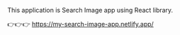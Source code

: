 This application is Search Image app using React library.

👉👉👉 https://my-search-image-app.netlify.app/

